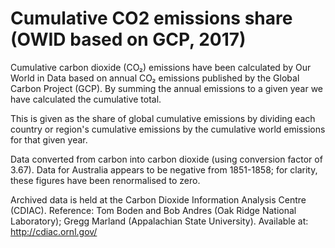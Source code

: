 # Cumulative CO2 emissions share (OWID based on GCP, 2017)

Cumulative carbon dioxide (CO₂) emissions have been calculated by Our World in Data based on annual CO₂ emissions published by the Global Carbon Project (GCP). By summing the annual emissions to a given year we have calculated the cumulative total. 

This is given as the share of global cumulative emissions by dividing each country or region's cumulative emissions by the cumulative world emissions for that given year. 

Data converted from carbon into carbon dioxide (using conversion factor of 3.67). Data for Australia appears to be negative from 1851-1858; for clarity, these figures have been renormalised to zero.

Archived data is held at the Carbon Dioxide Information Analysis Centre (CDIAC). Reference: Tom Boden and Bob Andres (Oak Ridge National Laboratory); Gregg Marland (Appalachian State University). Available at: http://cdiac.ornl.gov/